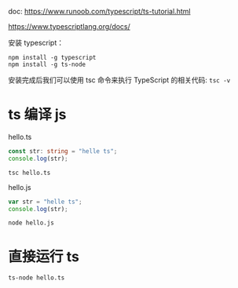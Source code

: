doc:
https://www.runoob.com/typescript/ts-tutorial.html

https://www.typescriptlang.org/docs/

安装 typescript：

```
npm install -g typescript
npm install -g ts-node
```

安装完成后我们可以使用 tsc 命令来执行 TypeScript 的相关代码:
`tsc -v`

# ts 编译 js

hello.ts

```ts
const str: string = "helle ts";
console.log(str);
```

`tsc hello.ts`

hello.js

```js
var str = "helle ts";
console.log(str);
```

`node hello.js`

# 直接运行 ts
`ts-node hello.ts`
